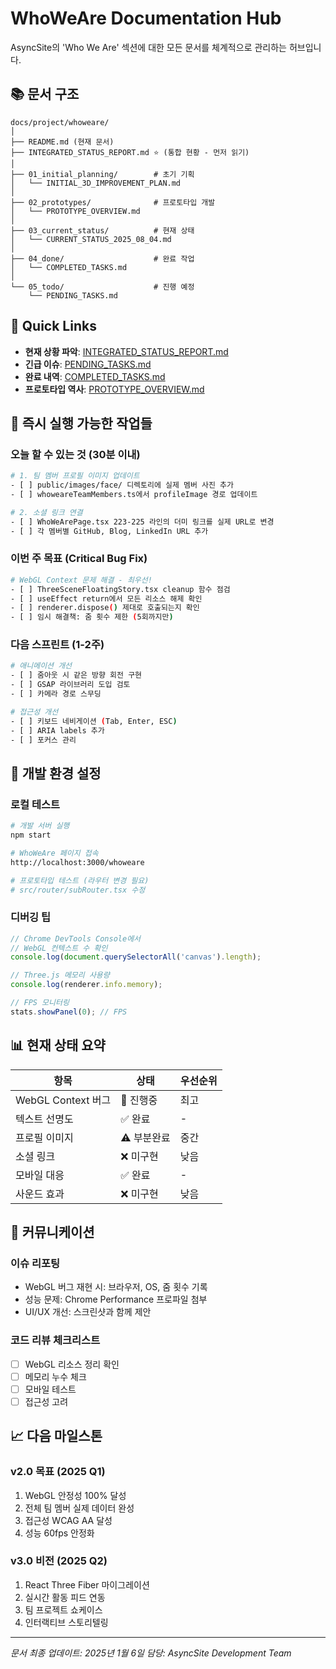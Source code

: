 # WhoWeAre Documentation Hub

AsyncSite의 'Who We Are' 섹션에 대한 모든 문서를 체계적으로 관리하는 허브입니다.

## 📚 문서 구조

```
docs/project/whoweare/
│
├── README.md (현재 문서)
├── INTEGRATED_STATUS_REPORT.md ⭐ (통합 현황 - 먼저 읽기)
│
├── 01_initial_planning/        # 초기 기획
│   └── INITIAL_3D_IMPROVEMENT_PLAN.md
│
├── 02_prototypes/              # 프로토타입 개발
│   └── PROTOTYPE_OVERVIEW.md
│
├── 03_current_status/          # 현재 상태
│   └── CURRENT_STATUS_2025_08_04.md
│
├── 04_done/                    # 완료 작업
│   └── COMPLETED_TASKS.md
│
└── 05_todo/                    # 진행 예정
    └── PENDING_TASKS.md
```

## 🎯 Quick Links

- **현재 상황 파악**: [INTEGRATED_STATUS_REPORT.md](./INTEGRATED_STATUS_REPORT.md) 
- **긴급 이슈**: [PENDING_TASKS.md](./05_todo/PENDING_TASKS.md#우선순위-높음-critical-issues)
- **완료 내역**: [COMPLETED_TASKS.md](./04_done/COMPLETED_TASKS.md)
- **프로토타입 역사**: [PROTOTYPE_OVERVIEW.md](./02_prototypes/PROTOTYPE_OVERVIEW.md)

## 🚀 즉시 실행 가능한 작업들

### 오늘 할 수 있는 것 (30분 이내)
```bash
# 1. 팀 멤버 프로필 이미지 업데이트
- [ ] public/images/face/ 디렉토리에 실제 멤버 사진 추가
- [ ] whoweareTeamMembers.ts에서 profileImage 경로 업데이트

# 2. 소셜 링크 연결
- [ ] WhoWeArePage.tsx 223-225 라인의 더미 링크를 실제 URL로 변경
- [ ] 각 멤버별 GitHub, Blog, LinkedIn URL 추가
```

### 이번 주 목표 (Critical Bug Fix)
```bash
# WebGL Context 문제 해결 - 최우선!
- [ ] ThreeSceneFloatingStory.tsx cleanup 함수 점검
- [ ] useEffect return에서 모든 리소스 해제 확인
- [ ] renderer.dispose() 제대로 호출되는지 확인
- [ ] 임시 해결책: 줌 횟수 제한 (5회까지만)
```

### 다음 스프린트 (1-2주)
```bash
# 애니메이션 개선
- [ ] 줌아웃 시 같은 방향 회전 구현
- [ ] GSAP 라이브러리 도입 검토
- [ ] 카메라 경로 스무딩

# 접근성 개선
- [ ] 키보드 네비게이션 (Tab, Enter, ESC)
- [ ] ARIA labels 추가
- [ ] 포커스 관리
```

## 🔧 개발 환경 설정

### 로컬 테스트
```bash
# 개발 서버 실행
npm start

# WhoWeAre 페이지 접속
http://localhost:3000/whoweare

# 프로토타입 테스트 (라우터 변경 필요)
# src/router/subRouter.tsx 수정
```

### 디버깅 팁
```javascript
// Chrome DevTools Console에서
// WebGL 컨텍스트 수 확인
console.log(document.querySelectorAll('canvas').length);

// Three.js 메모리 사용량
console.log(renderer.info.memory);

// FPS 모니터링
stats.showPanel(0); // FPS
```

## 📊 현재 상태 요약

| 항목 | 상태 | 우선순위 |
|------|------|----------|
| WebGL Context 버그 | 🔴 진행중 | 최고 |
| 텍스트 선명도 | ✅ 완료 | - |
| 프로필 이미지 | ⚠️ 부분완료 | 중간 |
| 소셜 링크 | ❌ 미구현 | 낮음 |
| 모바일 대응 | ✅ 완료 | - |
| 사운드 효과 | ❌ 미구현 | 낮음 |

## 💬 커뮤니케이션

### 이슈 리포팅
- WebGL 버그 재현 시: 브라우저, OS, 줌 횟수 기록
- 성능 문제: Chrome Performance 프로파일 첨부
- UI/UX 개선: 스크린샷과 함께 제안

### 코드 리뷰 체크리스트
- [ ] WebGL 리소스 정리 확인
- [ ] 메모리 누수 체크
- [ ] 모바일 테스트
- [ ] 접근성 고려

## 📈 다음 마일스톤

### v2.0 목표 (2025 Q1)
1. WebGL 안정성 100% 달성
2. 전체 팀 멤버 실제 데이터 완성
3. 접근성 WCAG AA 달성
4. 성능 60fps 안정화

### v3.0 비전 (2025 Q2)
1. React Three Fiber 마이그레이션
2. 실시간 활동 피드 연동
3. 팀 프로젝트 쇼케이스
4. 인터랙티브 스토리텔링

---

*문서 최종 업데이트: 2025년 1월 6일*
*담당: AsyncSite Development Team*